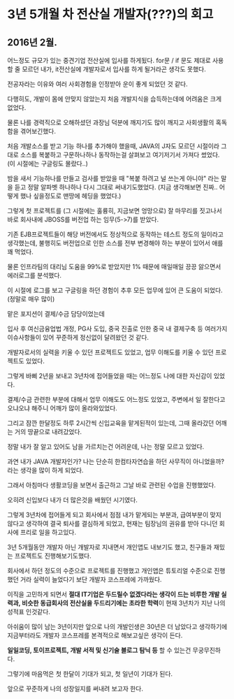3년 5개월 차 전산실 개발자(???)의 회고
=====================================

2016년 2월. 
----------
어느정도 규모가 있는 중견기업 전산실에 입사를 하게됬다. for문 / if 문도 제대로 사용할 줄 모르던 내가, it전산실에 개발자로서 입사를 하게 될거라곤
생각도 못했다.

전공자라는 이유와 여러 사회경험을 인정받아 운이 좋게 되었던 것 같다.

다행히도, 개발이 몸에 안맞지 않았는지 처음 개발지식을 습득하는데에 어려움은 크게 없었다.

물론 나를 경력직으로 오해하셨던 과장님 덕분에 깨지기도 많이 깨지고 사회생활의 혹독함을 겪어보긴했다. 

처음 개발소스를 받고 기능 하나를 추가해야 했을때, JAVA의 J자도 모르던 시절이라 그대로 소스를 복붙하고 구문하나하나 동작하는걸 살펴보고
여기저기서 가져다 썼었다. (이 시절에는 구글링도 몰랐다..) 

밤을 새서 기능하나를 만들고 검사를 받았을 때 "복붙 하려고 널 쓰는게 아니야" 라는 말을 듣고 정말 알파벳 하나하나 다시 그대로 써내기도했었다.
(지금 생각해보면 진짜.. 어떻게 했나 싶을정도로 맨땅에 헤딩을 했었다.)

그렇게 첫 프로젝트를 (그 시절에는 훌륭히, 지금보면 엉망으로) 잘 마무리를 짓고나서 바로 회사내에 JBOSS를 버전업 하는 임무(5->7)를 받았다.

기존 EJB프로젝트들이 해당 버전에서도 정상적으로 동작하는 테스트 정도의 일이라고 생각했는데, 불행히도 버전업으로 인한 소스를 전부 변경해야 하는 
부분이 있어서 애를 꽤 먹었다.

물론 인프라팀의 대리님 도움을 99%로 받았지만 1% 때문에 매일매일 끙끙 앓으면서 에러로그를 분석했다.

이 시절에 로그를 보고 구글링을 하던 경험이 추후 모든 업무에 있어 큰 도움이 되었다. (정말로 매우 많이)

맡은 포지션이 결제/수금 담당이었는데 

입사 후 여신금융업법 개정, PG사 도입, 중국 진출로 인한 중국 내 결제구축 등 여러가지 이슈사항들이 있어 꾸준하게 정신없이 달려왔던 것 같다.

개발자로서의 실력을 키울 수 있던 프로젝트도 있었고, 업무 이해도를 키울 수 있던 프로젝트도 있었다.

그렇게 바삐 2년을 보내고 3년차에 접어들었을 때는 어느정도 나에 대한 자신감이 있었다.

결제/수금 관련한 부분에 대해서 업무 이해도도 어느정도 있었고, 주변에서 일 잘한다고 오냐오냐 해주니 어깨가 많이 올라와있었다.


그리고 잠깐 한달정도 하루 2시간씩 신입교육을 맡게된적이 있는데, 그때 올라갔던 어깨는 거의 땅끝으로 내려갔었다.

정말 내가 잘 알고 있어도 남을 가르치는건 어려운데, 나는 정말 모르고 있었다.

과연 내가 JAVA 개발자인가? 나는 단순히 한컴타자연습을 하던 사무직이 아니었을까? 라는 생각을 많이 하게 되었다.

그래서 아침마다 생활코딩을 보면서 출근하고 그날 바로 관련된 수업을 진행했었다.

오히려 신입보다 내가 더 많은것을 배웠던 시기였다.

그렇게 3년차에 접어들게 되고 회사에서 점점 내가 맡게되는 부분과, 급여부분이 맞지 않다고 생각하여 결국 퇴사를 결심하게 되었고,
현재는 팀장님의 권유를 받아 다니던 회사에 프리로 일을 하고있다.


3년 5개월동안 개발자 아닌 개발자로 지내면서 개인앱도 내보기도 했고, 친구들과 재밌는 프로젝트도 진행해보기도했다.

회사에서 하던 정도의 수준으로 프로젝트를 진행했고 개인앱은 튜토리얼 수준으로 진행했던 거라 실력이 늘었다기 보단 개발자 코스프레에 가까웠다.

이직을 고민하게 되면서 **절대 IT기업은 두드릴수 없겠다라는 생각이 드는 비루한 개발 실력과, 비슷한 동급회사의 전산실을 두드리기에는 초라한 학력**이 현재 3년차가 지난 나의 성적표 인것같다.

아쉬움이 많이 남는 3년이지만 앞으로 나의 개발인생은 30년은 더 남았다고 생각하기에 지금부터라도 개발자 코스프레를 본격적으로 해보고싶은 생각이 든다.

**일일코딩, 토이프로젝트, 개발 서적 및 신기술 블로그 탐닉 등** 할 수 있는건 무궁무진하다.

그렇기에 마음먹은 첫 한달이 기대가 되고, 첫 일년이 기대가 된다.

앞으로 꾸준하게 나의 성장일지를 써내려 보고자 한다.



